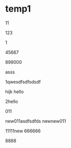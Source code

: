 # temp1
11

123

1

45667

899000

asss

1qwesdfsdfsdsdf

hijk
hello

2hello

011

new011asdfsdfds
newnew011

11111new
666666

8888
